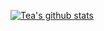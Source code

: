 [![Tea's github stats](https://github-readme-stats.vercel.app/api?username=icepie&show_icons=true)](https://github.com/anuraghazra/github-readme-stats)
